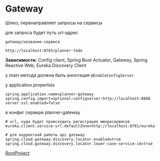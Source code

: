 # Gateway
Шлюз, перенаправляет запросы на сервисы

для запроса будет путь url-адрес 

`gateway/название-сервиса`

`http://localhost:8765/planner-todo`

**Зависимости:**
Config client, Spring Boot Actuator,  Gateway, Spring Reactive Web, Eureka Discovery Client

у main метода должна быть аннотация `@EnableConfigServer`

у application.properties 
```
spring.application.name=planner-gateway
spring.config.import=optional:configserver:http://localhost:8888
server.ssl.enabled=false
```

в конфиг сервере planner-gateway
```
# url, куда будет происходить регистрация микросервисов
eureka.client.service-url.defaultZone=http://localhost:8761/eureka

# для корректной работы api gateway
spring.cloud.gateway.discovery.locator.enabled=true
spring.cloud.gateway.discovery.locator.lower-case-service-id=true
```



[RootProject](../README.md)